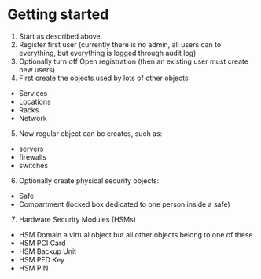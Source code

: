 

# Getting started

1. Start as described above.
2. Register first user (currently there is no admin, all users can to everything, but everything is logged through audit log)
3. Optionally turn off Open registration (then an existing user must create new users)
4. First create the objects used by lots of other objects

  * Services
  * Locations
  * Racks
  * Network

5. Now regular object can be creates, such as:

  * servers
  * firewalls
  * switches

6. Optionally create physical security objects:

  * Safe
  * Compartment (locked box dedicated to one person inside a safe)

7. Hardware Security Modules (HSMs)

  * HSM Domain a virtual object but all other objects belong to one of these
  * HSM PCI Card
  * HSM Backup Unit
  * HSM PED Key
  * HSM PIN
